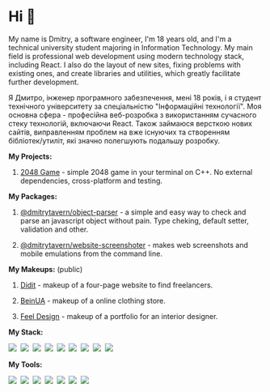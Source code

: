 # **Hi 👋**

My name is Dmitry, a software engineer, I'm 18 years old, and I'm a technical university student majoring in Information Technology. My main field is professional web development using modern technology stack, including React. I also do the layout of new sites, fixing problems with existing ones, and create libraries and utilities, which greatly facilitate further development.

Я Дмитро, інженер програмного забезпечення, мені 18 років, і я студент технічного університету за спеціальністю "Інформаційні технології". Моя основна сфера - професійна веб-розробка з використанням сучасного стеку технологій, включаючи React. Також займаюся версткою нових сайтів, виправленням проблем на вже існуючих та створенням бібліотек/утиліт, які значно полегшують подальшу розробку.

**My Projects:**

1. [2048 Game](https://github.com/dmitrytavern/2048) - simple 2048 game in your terminal on C++. No external dependencies, cross-platform and testing.

**My Packages:**

1. [@dmitrytavern/object-parser](https://github.com/dmitrytavern/object-parser) - a simple and easy way to check and parse an javascript object without pain. Type cheking, default setter, validation and other.

1. [@dmitrytavern/website-screenshoter](https://github.com/dmitrytavern/website-screenshoter) - makes web screenshots and mobile emulations from the command line.

**My Makeups:** (public)

1. [Didit](https://github.com/dmitrytavern/website-makeup-didit) - makeup of a four-page website to find freelancers.

1. [BeinUA](https://github.com/dmitrytavern/website-makeup-beinua) - makeup of a online clothing store.

1. [Feel Design](https://github.com/dmitrytavern/website-makeup-feel-design) - makeup of a portfolio for an interior designer.

**My Stack:**

<img src="https://img.shields.io/badge/-Next.js-262626?style=flat&logo=nextdotjs" />&nbsp;
<img src="https://img.shields.io/badge/-React-262626?style=flat&logo=react" />&nbsp;
<img src="https://img.shields.io/badge/-TypeScript-262626?style=flat&logo=typescript" />&nbsp;
<img src="https://img.shields.io/badge/-Docker-262626?style=flat&logo=docker&logoColor=2497ED" />&nbsp;
<img src="https://img.shields.io/badge/-Jest-262626?style=flat&logo=jest&logoColor=C63D14" />&nbsp;
<img src="https://img.shields.io/badge/-Prettier-262626?style=flat&logo=prettier" />&nbsp;
<img src="https://img.shields.io/badge/-ESLint-262626?style=flat&logo=eslint&logoColor=4B32C3" />&nbsp;
<img src="https://img.shields.io/badge/-HTML-262626?style=flat&logo=html5&logoColor=E34F26" />&nbsp;
<img src="https://img.shields.io/badge/-CSS-262626?style=flat&logo=css3&logoColor=1572B6" />&nbsp;

**My Tools:**

<img src="https://img.shields.io/badge/-Git-262626?style=flat&logo=git&logoColor=F05032" />&nbsp;
<img src="https://img.shields.io/badge/-VS%20Code-262626?style=flat&logo=visual-studio-code&logoColor=007ACC" />&nbsp;
<img src="https://img.shields.io/badge/-Arch%20Linux-262626?style=flat&logo=archlinux&logoColor=1793D1" />&nbsp;
<img src="https://img.shields.io/badge/-Webpack-262626?style=flat&logo=webpack&logoColor=3074D7" />&nbsp;
<img src="https://img.shields.io/badge/-Rollup-262626?style=flat&logo=rollup.js&logoColor=F33132" />&nbsp;
<img src="https://img.shields.io/badge/-Gulp-262626?style=flat&logo=gulp&logoColor=D54949" />&nbsp;
<img src="https://img.shields.io/badge/-Figma-262626?style=flat&logo=figma&logoColor=F24E1E" />&nbsp;
